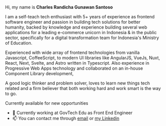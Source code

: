 Hi, my name is **Charles Randicha Gunawan Santoso**

I am a self-teach tech enthusiast with 5+ years of experience as frontend software engineer and passion in building tech solutions for better humanity, backed by knowledge and experience building several web applications for a leading e-commerce unicorn in Indonesia & in the public sector, specifically for a digital transformation team for Indonesia's Ministry of Education.

Experienced with wide array of frontend technologies from vanilla Javascript, CoffeeScript, to modern UI libraries like AngularJS, VueJs, Nuxt, React, Next, Svelte, and Astro written in Typescript. Also experience in Progressive Web Apps technology and collaborated on an in-house Component Library development,

A good logic thinker and problem solver, loves to learn new things tech related and a firm believer that both working hard and work smart is the way to go.

Currently available for new opportunities

- 🏢 Currently working at GovTech Edu as Front End Engineer
- 📫 You can contact me through [email](https://mail.google.com/mail/u/0/?view=cm&fs=1&to=charles.randicha@gmail.com&tf=1) or [my Linkedin](https://www.linkedin.com/in/charlesrandicha/)

<!--
**crandicha/crandicha** is a ✨ _special_ ✨ repository because its `README.md` (this file) appears on your GitHub profile.

Here are some ideas to get you started:

- 🔭 I’m currently working on ...
- 🌱 I’m currently learning ...
- 👯 I’m looking to collaborate on ...
- 🤔 I’m looking for help with ...
- 💬 Ask me about ...
- 📫 How to reach me: ...
- 😄 Pronouns: ...
- ⚡ Fun fact: ...
-->
